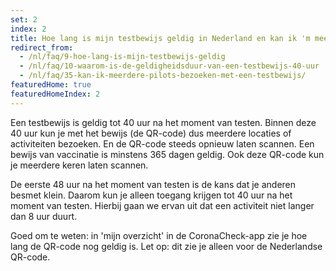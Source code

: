 ```yaml
---
set: 2
index: 2
title: Hoe lang is mijn testbewijs geldig in Nederland en kan ik 'm meerdere keren gebruiken?
redirect_from: 
  - /nl/faq/9-hoe-lang-is-mijn-testbewijs-geldig
  - /nl/faq/10-waarom-is-de-geldigheidsduur-van-een-testbewijs-40-uur
  - /nl/faq/35-kan-ik-meerdere-pilots-bezoeken-met-een-testbewijs/
featuredHome: true
featuredHomeIndex: 2
---
```

Een testbewijs is geldig tot 40 uur na het moment van testen. Binnen deze 40 uur kun je met het bewijs (de QR-code) dus meerdere locaties of activiteiten bezoeken. En de QR-code steeds opnieuw laten scannen. Een bewijs van vaccinatie is minstens 365 dagen geldig. Ook deze QR-code kun je meerdere keren laten scannen.

De eerste 48 uur na het moment van testen is de kans dat je anderen besmet klein. Daarom kun je alleen toegang krijgen tot 40 uur na het moment van testen. Hierbij gaan we ervan uit dat een activiteit niet langer dan 8 uur duurt.

Goed om te weten: in 'mijn overzicht' in de CoronaCheck-app zie je hoe lang de QR-code nog geldig is. Let op: dit zie je alleen voor de Nederlandse QR-code.
